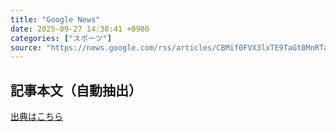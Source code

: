 ```yaml
---
title: "Google News"
date: 2025-09-27 14:38:41 +0900
categories: ["スポーツ"]
source: "https://news.google.com/rss/articles/CBMif0FVX3lxTE9TaGt0MnRTak51MEpEcG9qUTRYbXJCR0syaG9idlpCeTdIc1dQMWVMWFo4QXhCN3JnbTBwY2VZb1F5RDcwaU9wVE9hU3czTGRIOEg1VVdVUkM2ZmRUdGttWVlxbS0xM0pxOVJJSTFHMFp6QjROWDNVblhuWHFqMFE?oc=5"
---
```


## 記事本文（自動抽出）
<body class="y0K44d EA71Tc" id="readabilityBody"></body>

[出典はこちら](https://news.google.com/rss/articles/CBMif0FVX3lxTE9TaGt0MnRTak51MEpEcG9qUTRYbXJCR0syaG9idlpCeTdIc1dQMWVMWFo4QXhCN3JnbTBwY2VZb1F5RDcwaU9wVE9hU3czTGRIOEg1VVdVUkM2ZmRUdGttWVlxbS0xM0pxOVJJSTFHMFp6QjROWDNVblhuWHFqMFE?oc=5)

